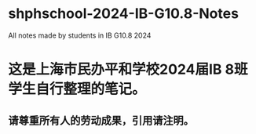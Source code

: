 # shphschool-2024-IB-G10.8-Notes
All notes made by students in IB G10.8 2024
# 这是上海市民办平和学校2024届IB 8班学生自行整理的笔记。
## 请尊重所有人的劳动成果，引用请注明。

